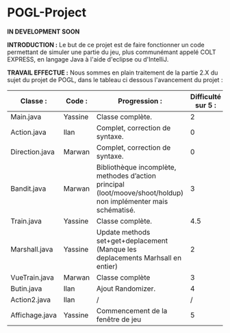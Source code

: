 # POGL-Project

******IN DEVELOPMENT SOON******


**INTRODUCTION :**
Le but de ce projet est de faire fonctionner un code permettant de simuler une partie du jeu, plus communémant appelé COLT EXPRESS, en langage Java à l'aide d'eclipse ou d'IntelliJ.

**TRAVAIL EFFECTUE :**
Nous sommes en plain traitement de la partie 2.X du sujet du projet de POGL, dans le tableau ci dessous l'avancement du projet :


Classe : |	Code : |	Progression : |	Difficulté sur 5 : | Compléter/Corriger : |
---------|---------|----------------|--------------------|----------------------|                  
Main.java |	Yassine	|Classe complète. |	2| [x]
Action.java |	Ilan	|Complet, correction de syntaxe. |	0| [x]
Direction.java |	Marwan |	Complet, correction de syntaxe. |	0| [x]
Bandit.java |	Marwan	|Bibliothèque incomplète, methodes d’action principal (loot/moove/shoot/holdup) non implémenter mais schématisé. |	3| [ ]
Train.java |	Yassine|	Classe complète. |	4.5| [x]
Marshall.java |	Yassine	|Update methods set+get+deplacement (Manque les deplacements Marhsall en entier) |	2| [x]
VueTrain.java | Marwan |Classe complète|	3 | [x]
Butin.java | Ilan | Ajout Randomizer. | 4 | [x]
Action2.java | Ilan | / | / |[ ]
Affichage.java | Yassine | Commencement de la fenêtre de jeu | 5 |[ ]

